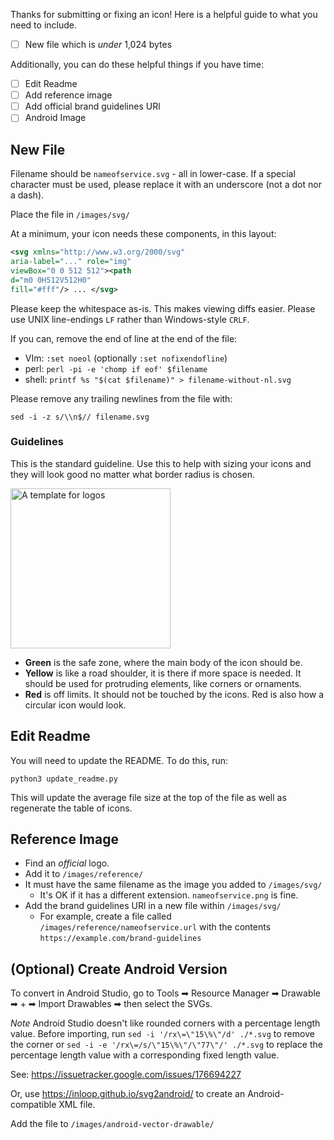 Thanks for submitting or fixing an icon! Here is a helpful guide to what you need to include.

- [ ] New file which is *under* 1,024 bytes


Additionally, you can do these helpful things if you have time:
- [ ] Edit Readme
- [ ] Add reference image
- [ ] Add official brand guidelines URl 
- [ ] Android Image

## New File

Filename should be `nameofservice.svg` - all in lower-case.
If a special character must be used, please replace it with an underscore (not a dot nor a dash).

Place the file in `/images/svg/`

At a minimum, your icon needs these components, in this layout:

```svg
<svg xmlns="http://www.w3.org/2000/svg"
aria-label="..." role="img"
viewBox="0 0 512 512"><path
d="m0 0H512V512H0"
fill="#fff"/> ... </svg>
```

Please keep the whitespace as-is. This makes viewing diffs easier. Please use UNIX line-endings `LF` rather than Windows-style `CRLF`.

If you can, remove the end of line at the end of the file:
* VIm: `:set noeol` (optionally `:set nofixendofline`)
* perl: `perl -pi -e 'chomp if eof' $filename`
* shell: `printf %s "$(cat $filename)" > filename-without-nl.svg`

Please remove any trailing newlines from the file with:

`sed -i -z s/\\n$// filename.svg`

### Guidelines

This is the standard guideline. Use this to help with sizing your icons and they will look good no matter what border radius is chosen.

<img src="https://edent.github.io/SuperTinyIcons/images/guidelines/guideline.svg" width="256" alt="A template for logos" />

- **Green** is the safe zone, where the main body of the icon should be.
- **Yellow** is like a road shoulder, it is there if more space is needed. It should be used for protruding elements, like corners or ornaments.
- **Red** is off limits. It should not be touched by the icons. Red is also how a circular icon would look.

## Edit Readme

You will need to update the README.  To do this, run:

`python3 update_readme.py`

This will update the average file size at the top of the file as well as regenerate the table of icons.

## Reference Image

* Find an *official* logo.
* Add it to `/images/reference/`
* It must have the same filename as the image you added to `/images/svg/`
   * It's OK if it has a different extension. `nameofservice.png` is fine.
* Add the brand guidelines URl in a new file within `/images/svg/`
   * For example, create a file called `/images/reference/nameofservice.url` with the contents `https://example.com/brand-guidelines`

## (Optional) Create Android Version

To convert in Android Studio, go to Tools ➡ Resource Manager ➡ Drawable ➡ + ➡ Import Drawables ➡ then select the SVGs.

*Note* Android Studio doesn't like rounded corners with a percentage length value. Before importing, run `sed -i '/rx\=\"15\%\"/d' ./*.svg` to remove the corner or `sed -i -e '/rx\=/s/\"15\%\"/\"77\"/' ./*.svg` to replace the percentage length value with a corresponding fixed length value.

See: https://issuetracker.google.com/issues/176694227

Or, use https://inloop.github.io/svg2android/ to create an Android-compatible XML file.

Add the file to `/images/android-vector-drawable/`
